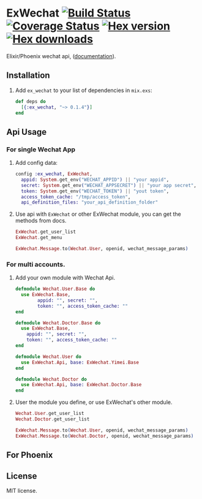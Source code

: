 # ExWechat [![Build Status](https://travis-ci.org/h1u2i3/ex_wechat.svg?branch=master)](https://travis-ci.org/h1u2i3/ex_wechat.svg?branch=master) [![Coverage Status](https://coveralls.io/repos/github/h1u2i3/ex_wechat/badge.svg?branch=master)](https://coveralls.io/github/h1u2i3/ex_wechat?branch=master) [![Hex version](https://img.shields.io/hexpm/v/ex_wechat.svg "Hex version")](https://hex.pm/packages/ex_wechat) [![Hex downloads](https://img.shields.io/hexpm/dt/ex_wechat.svg "Hex downloads")](https://hex.pm/packages/ex_wechat)

Elixir/Phoenix wechat api, ([documentation](http://hexdocs.pm/ex_wechat/)).

## Installation

1. Add `ex_wechat` to your list of dependencies in `mix.exs`:

    ```elixir
    def deps do
      [{:ex_wechat, "~> 0.1.4"}]
    end
    ```

## Api Usage

### For single Wechat App
1. Add config data:

    ```elixir
    config :ex_wechat, ExWechat,
      appid: System.get_env("WECHAT_APPID") || "your appid",
      secret: System.get_env("WECHAT_APPSECRET") || "your app secret",
      token: System.get_env("WECHAT_TOKEN") || "yout token",
      access_token_cache: "/tmp/access_token",
      api_definition_files: "your_api_definition_folder"
    ```

2. Use api with `ExWechat` or other ExWechat module, you can get the methods
   from docs.

    ```elixir
    ExWechat.get_user_list
    ExWechat.get_menu

    ExWechat.Message.to(Wechat.User, openid, wechat_message_params)
    ```

### For multi accounts.
1. Add your own module with Wechat Api.

    ```elixir
    defmodule Wechat.User.Base do
      use ExWechat.Base,
            appid: "", secret: "",
            token: "", access_token_cache: ""
    end

    defmodule Wechat.Doctor.Base do
      use ExWechat.Base,
        appid: "", secret: "",
        token: "", access_token_cache: ""
    end

    defmodule Wechat.User do
      use ExWechat.Api, base: ExWechat.Yimei.Base
    end

    defmodule Wechat.Doctor do
      use ExWechat.Api, base: ExWechat.Doctor.Base
    end
    ```

2. User the module you define, or use ExWechat's other module.

    ```elixir
    Wechat.User.get_user_list
    Wechat.Doctor.get_user_list

    ExWechat.Message.to(Wechat.User, openid, wechat_message_params)
    ExWechat.Message.to(Wechat.Doctor, openid, wechat_message_params)
    ```

## For Phoenix


## License
MIT license.

